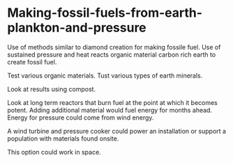 # Making-fossil-fuels-from-earth-plankton-and-pressure
Use of methods similar to diamond creation for making fossile fuel. 
Use of sustained pressure and heat reacts organic material carbon rich earth to create fossil fuel.

Test various organic materials.
Tust various types of earth minerals.

Look at results using compost.

Look at long term reactors that burn fuel at the point at which it becomes potent. Adding additional material would fuel energy for months ahead. Energy for pressure could come from wind energy.

A wind turbine and pressure cooker could power an installation or support a population with materials found onsite.

This option could work in space.


